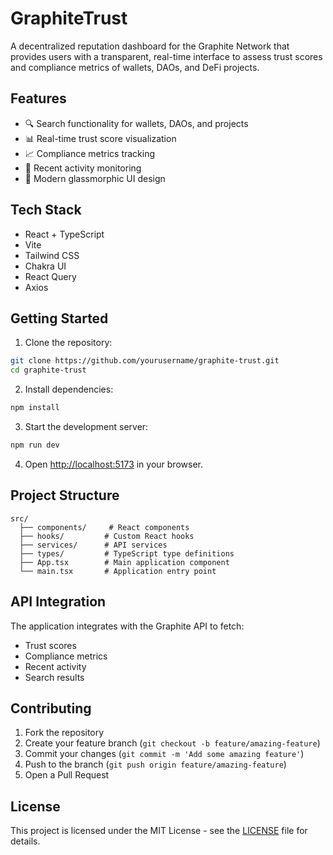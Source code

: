 # GraphiteTrust

A decentralized reputation dashboard for the Graphite Network that provides users with a transparent, real-time interface to assess trust scores and compliance metrics of wallets, DAOs, and DeFi projects.

## Features

- 🔍 Search functionality for wallets, DAOs, and projects
- 📊 Real-time trust score visualization
- 📈 Compliance metrics tracking
- 🔔 Recent activity monitoring
- 🎨 Modern glassmorphic UI design

## Tech Stack

- React + TypeScript
- Vite
- Tailwind CSS
- Chakra UI
- React Query
- Axios

## Getting Started

1. Clone the repository:

```bash
git clone https://github.com/yourusername/graphite-trust.git
cd graphite-trust
```

2. Install dependencies:

```bash
npm install
```

3. Start the development server:

```bash
npm run dev
```

4. Open [http://localhost:5173](http://localhost:5173) in your browser.

## Project Structure

```
src/
  ├── components/     # React components
  ├── hooks/         # Custom React hooks
  ├── services/      # API services
  ├── types/         # TypeScript type definitions
  ├── App.tsx        # Main application component
  └── main.tsx       # Application entry point
```

## API Integration

The application integrates with the Graphite API to fetch:

- Trust scores
- Compliance metrics
- Recent activity
- Search results

## Contributing

1. Fork the repository
2. Create your feature branch (`git checkout -b feature/amazing-feature`)
3. Commit your changes (`git commit -m 'Add some amazing feature'`)
4. Push to the branch (`git push origin feature/amazing-feature`)
5. Open a Pull Request

## License

This project is licensed under the MIT License - see the [LICENSE](LICENSE) file for details.
